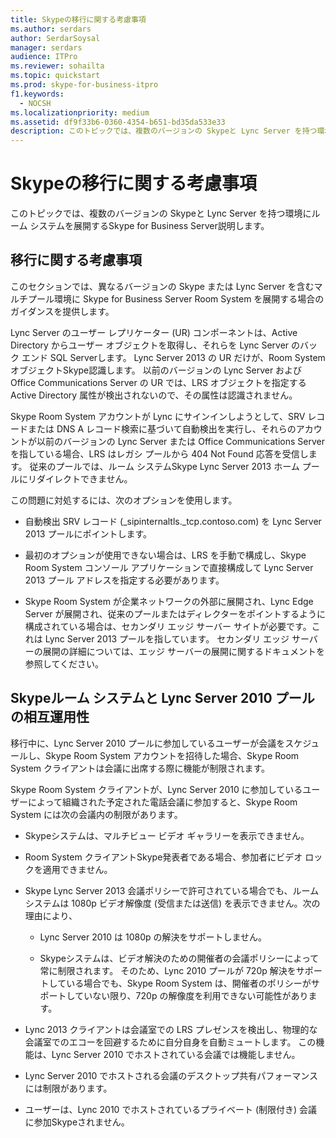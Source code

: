```yaml
---
title: Skypeの移行に関する考慮事項
ms.author: serdars
author: SerdarSoysal
manager: serdars
audience: ITPro
ms.reviewer: sohailta
ms.topic: quickstart
ms.prod: skype-for-business-itpro
f1.keywords:
  - NOCSH
ms.localizationpriority: medium
ms.assetid: df9f33b6-0360-4354-b651-bd35da533e33
description: このトピックでは、複数のバージョンの Skypeと Lync Server を持つ環境にルーム システムを展開するSkype for Business Server説明します。
---
```


# <a name="skype-room-system-migration-considerations"></a>Skypeの移行に関する考慮事項
 
このトピックでは、複数のバージョンの Skypeと Lync Server を持つ環境にルーム システムを展開するSkype for Business Server説明します。
  
## <a name="migration-considerations"></a>移行に関する考慮事項

このセクションでは、異なるバージョンの Skype または Lync Server を含むマルチプール環境に Skype for Business Server Room System を展開する場合のガイダンスを提供します。 
  
Lync Server のユーザー レプリケーター (UR) コンポーネントは、Active Directory からユーザー オブジェクトを取得し、それらを Lync Server のバック エンド SQL Serverします。 Lync Server 2013 の UR だけが、Room System オブジェクトSkype認識します。 以前のバージョンの Lync Server および Office Communications Server の UR では、LRS オブジェクトを指定する Active Directory 属性が検出されないので、その属性は認識されません。 
  
Skype Room System アカウントが Lync にサインインしようとして、SRV レコードまたは DNS A レコード検索に基づいて自動検出を実行し、それらのアカウントが以前のバージョンの Lync Server または Office Communications Server を指している場合、LRS はレガシ プールから 404 Not Found 応答を受信します。 従来のプールでは、ルーム システムSkype Lync Server 2013 ホーム プールにリダイレクトできません。 
  
この問題に対処するには、次のオプションを使用します。 
  
- 自動検出 SRV レコード (_sipinternaltls._tcp.contoso.com) を Lync Server 2013 プールにポイントします。
    
- 最初のオプションが使用できない場合は、LRS を手動で構成し、Skype Room System コンソール アプリケーションで直接構成して Lync Server 2013 プール アドレスを指定する必要があります。 
    
- Skype Room System が企業ネットワークの外部に展開され、Lync Edge Server が展開され、従来のプールまたはディレクターをポイントするように構成されている場合は、セカンダリ エッジ サーバー サイトが必要です。これは Lync Server 2013 プールを指しています。 セカンダリ エッジ サーバーの展開の詳細については、エッジ サーバーの展開に関するドキュメントを参照してください。 
    
## <a name="skype-room-system-interoperability-with-a-lync-server-2010-pool"></a>Skypeルーム システムと Lync Server 2010 プールの相互運用性

移行中に、Lync Server 2010 プールに参加しているユーザーが会議をスケジュールし、Skype Room System アカウントを招待した場合、Skype Room System クライアントは会議に出席する際に機能が制限されます。 
  
Skype Room System クライアントが、Lync Server 2010 に参加しているユーザーによって組織された予定された電話会議に参加すると、Skype Room System には次の会議内の制限があります。 
  
- Skypeシステムは、マルチビュー ビデオ ギャラリーを表示できません。
    
- Room System クライアントSkype発表者である場合、参加者にビデオ ロックを適用できません。
    
- Skype Lync Server 2013 会議ポリシーで許可されている場合でも、ルーム システムは 1080p ビデオ解像度 (受信または送信) を表示できません。次の理由により、 
    
  - Lync Server 2010 は 1080p の解決をサポートしません。
    
  - Skypeシステムは、ビデオ解決のための開催者の会議ポリシーによって常に制限されます。 そのため、Lync 2010 プールが 720p 解決をサポートしている場合でも、Skype Room System は、開催者のポリシーがサポートしていない限り、720p の解像度を利用できない可能性があります。 
    
- Lync 2013 クライアントは会議室での LRS プレゼンスを検出し、物理的な会議室でのエコーを回避するために自分自身を自動ミュートします。 この機能は、Lync Server 2010 でホストされている会議では機能しません。
    
- Lync Server 2010 でホストされる会議のデスクトップ共有パフォーマンスには制限があります。
    
- ユーザーは、Lync 2010 でホストされているプライベート (制限付き) 会議に参加Skypeされません。
    

